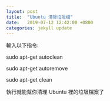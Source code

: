 ```yaml
---
layout: post
title:  "Ubuntu 清除垃圾檔"
date:   2019-07-12 12:42:00 +0800
categories: jekyll update
---
```

輸入以下指令:  

sudo apt-get autoclean  

sudo apt-get autoremove  

sudo apt-get clean  

執行就能幫你清理 Ubuntu 裡的垃圾檔案了